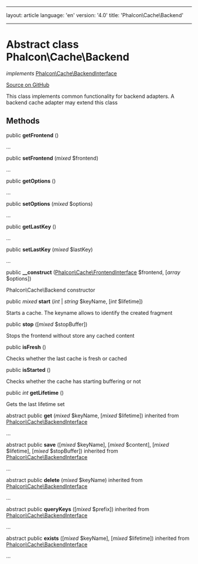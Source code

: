 * * *

layout: article language: 'en' version: '4.0' title: 'Phalcon\Cache\Backend'

* * *

# Abstract class **Phalcon\Cache\Backend**

*implements* [Phalcon\Cache\BackendInterface](Phalcon_Cache_BackendInterface)

<a href="https://github.com/phalcon/cphalcon/tree/v4.0.0/phalcon/cache/backend.zep" class="btn btn-default btn-sm">Source on GitHub</a>

This class implements common functionality for backend adapters. A backend cache adapter may extend this class

## Methods

public **getFrontend** ()

...

public **setFrontend** (*mixed* $frontend)

...

public **getOptions** ()

...

public **setOptions** (*mixed* $options)

...

public **getLastKey** ()

...

public **setLastKey** (*mixed* $lastKey)

...

public **__construct** ([Phalcon\Cache\FrontendInterface](Phalcon_Cache_FrontendInterface) $frontend, [*array* $options])

Phalcon\Cache\Backend constructor

public *mixed* **start** (*int* | *string* $keyName, [*int* $lifetime])

Starts a cache. The keyname allows to identify the created fragment

public **stop** ([*mixed* $stopBuffer])

Stops the frontend without store any cached content

public **isFresh** ()

Checks whether the last cache is fresh or cached

public **isStarted** ()

Checks whether the cache has starting buffering or not

public *int* **getLifetime** ()

Gets the last lifetime set

abstract public **get** (*mixed* $keyName, [*mixed* $lifetime]) inherited from [Phalcon\Cache\BackendInterface](Phalcon_Cache_BackendInterface)

...

abstract public **save** ([*mixed* $keyName], [*mixed* $content], [*mixed* $lifetime], [*mixed* $stopBuffer]) inherited from [Phalcon\Cache\BackendInterface](Phalcon_Cache_BackendInterface)

...

abstract public **delete** (*mixed* $keyName) inherited from [Phalcon\Cache\BackendInterface](Phalcon_Cache_BackendInterface)

...

abstract public **queryKeys** ([*mixed* $prefix]) inherited from [Phalcon\Cache\BackendInterface](Phalcon_Cache_BackendInterface)

...

abstract public **exists** ([*mixed* $keyName], [*mixed* $lifetime]) inherited from [Phalcon\Cache\BackendInterface](Phalcon_Cache_BackendInterface)

...